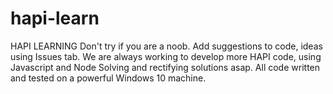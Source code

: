 # hapi-learn
HAPI LEARNING
Don't try if you are a noob.
Add suggestions to code, ideas using Issues tab.
We are always working to develop more HAPI code, using Javascript and Node
Solving and rectifying solutions asap. 
All code written and tested on a powerful Windows 10 machine.
